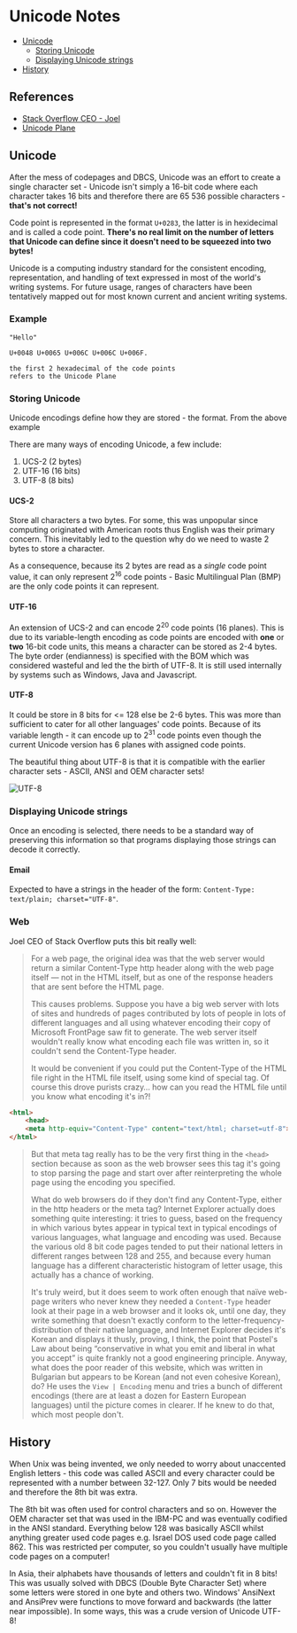 # Unicode Notes

* [Unicode](#unicode)
  * [Storing Unicode](#storing-unicode)
  * [Displaying Unicode strings](#displaying-unicode-strings)
* [History](#history)

## References

* [Stack Overflow CEO - Joel](https://www.joelonsoftware.com/2003/10/08/the-absolute-minimum-every-software-developer-absolutely-positively-must-know-about-unicode-and-character-sets-no-excuses/)
* [Unicode Plane](https://en.wikipedia.org/wiki/Plane_(Unicode))

## Unicode

After the mess of codepages and DBCS, Unicode was an effort to create a single character set - Unicode isn't simply a 16-bit code where each character takes 16 bits and therefore there are 65 536 possible characters - **that's not correct!**

Code point is represented in the format `U+0283`, the latter is in hexidecimal and is called a code point. **There's no real limit on the number of letters that Unicode can define since it doesn't need to be squeezed into two bytes!**

Unicode is a computing industry standard for the consistent encoding, representation, and handling of text expressed in most of the world's writing systems. For future usage, ranges of characters have been tentatively mapped out for most known current and ancient writing systems.

### Example

```text
"Hello"

U+0048 U+0065 U+006C U+006C U+006F.

the first 2 hexadecimal of the code points
refers to the Unicode Plane
```

### Storing Unicode

Unicode encodings define how they are stored - the format. From the above example

There are many ways of encoding Unicode, a few include:

1. UCS-2 (2 bytes)
2. UTF-16 (16 bits)
3. UTF-8 (8 bits)

#### UCS-2

Store all characters a two bytes. For some, this was unpopular since computing originated with American roots thus English was their primary concern. This inevitably led to the question why do we need to waste 2 bytes to store a character.

As a consequence, because its 2 bytes are read as a *single* code point value, it can only represent 2<sup>16</sup> code points - Basic Multilingual Plan (BMP) are the only code points it can represent.

#### UTF-16

An extension of UCS-2 and can encode 2<sup>20</sup> code points (16 planes). This is due to its variable-length encoding as code points are encoded with **one** or **two** 16-bit code units, this means a character can be stored as 2-4 bytes. The byte order (endianness) is specified with the BOM which was considered wasteful and led the the birth of UTF-8. It is still used internally by systems such as Windows, Java and Javascript.

#### UTF-8

It could be store in 8 bits for <= 128 else be 2-6 bytes. This was more than sufficient to cater for all other languages' code points. Because of its variable length - it can encode up to 2<sup>31</sup> code points even though the current Unicode version has 6 planes with assigned code points.

The beautiful thing about UTF-8 is that it is compatible with the earlier character sets - ASCII, ANSI and OEM character sets!

![UTF-8](https://i.imgur.com/K8V1G1V.png)

### Displaying Unicode strings

Once an encoding is selected, there needs to be  a standard way of preserving this information so that programs displaying those strings can decode it correctly.

#### Email

Expected to have a strings in the header of the form: `Content-Type: text/plain; charset="UTF-8"`.

### Web

Joel CEO of Stack Overflow puts this bit really well:

>For a web page, the original idea was that the web server would return a similar Content-Type http header along with the web page itself — not in the HTML itself, but as one of the response headers that are sent before the HTML page.
>
>This causes problems. Suppose you have a big web server with lots of sites and hundreds of pages contributed by lots of people in lots of different languages and all using whatever encoding their copy of Microsoft FrontPage saw fit to generate. The web server itself wouldn't really know what encoding each file was written in, so it couldn't send the Content-Type header.
>
>It would be convenient if you could put the Content-Type of the HTML file right in the HTML file itself, using some kind of special tag. Of course this drove purists crazy… how can you read the HTML file until you know what encoding it's in?!

```html
<html>
    <head>
    <meta http-equiv="Content-Type" content="text/html; charset=utf-8">
</html>
```

>But that meta tag really has to be the very first thing in the `<head>` section because as soon as the web browser sees this tag it's going to stop parsing the page and start over after reinterpreting the whole page using the encoding you specified.
>
>What do web browsers do if they don't find any Content-Type, either in the http headers or the meta tag? Internet Explorer actually does something quite interesting: it tries to guess, based on the frequency in which various bytes appear in typical text in typical encodings of various languages, what language and encoding was used. Because the various old 8 bit code pages tended to put their national letters in different ranges between 128 and 255, and because every human language has a different characteristic histogram of letter usage, this actually has a chance of working.
>
>It's truly weird, but it does seem to work often enough that naïve web-page writers who never knew they needed a `Content-Type` header look at their page in a web browser and it looks ok, until one day, they write something that doesn't exactly conform to the letter-frequency-distribution of their native language, and Internet Explorer decides it's Korean and displays it thusly, proving, I think, the point that Postel's Law about being “conservative in what you emit and liberal in what you accept” is quite frankly not a good engineering principle. Anyway, what does the poor reader of this website, which was written in Bulgarian but appears to be Korean (and not even cohesive Korean), do? He uses the `View | Encoding` menu and tries a bunch of different encodings (there are at least a dozen for Eastern European languages) until the picture comes in clearer. If he knew to do that, which most people don't.

## History

When Unix was being invented, we only needed to worry about unaccented English letters - this code was called ASCII and every character could be represented with a number between 32-127. Only 7 bits would be needed and therefore the 8th bit was extra.

The 8th bit was often used for control characters and so on. However the OEM character set that was used in the IBM-PC and was eventually codified in the ANSI standard. Everything below 128 was basically ASCII whilst anything greater used code pages e.g. Israel DOS used code page called 862. This was restricted per computer, so you couldn't usually have multiple code pages on a computer!

In Asia, their alphabets have thousands of letters and couldn't fit in 8 bits! This was usually solved with DBCS (Double Byte Character Set) where some letters were stored in one byte and others two. Windows' AnsiNext and AnsiPrev were functions to move forward and backwards (the latter near impossible). In some ways, this was a crude version of Unicode UTF-8!
